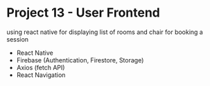 # Project 13 - User Frontend

using react native for displaying list of rooms and chair for booking a session

- React Native
- Firebase (Authentication, Firestore, Storage)
- Axios (fetch API)
- React Navigation
